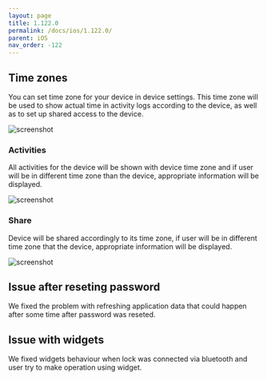 ```yaml
---
layout: page
title: 1.122.0
permalink: /docs/ios/1.122.0/
parent: iOS
nav_order: -122
---
```


## Time zones
You can set time zone for your device in device settings. This time zone will be used to show actual time in activity logs according to the device, as well as to set up shared access to the device.

![screenshot](/tedee-release-notes/docs/ios/assets/1.122.0-timezone-settings.gif)

### Activities
All activities for the device will be shown with device time zone and if user will be in different time zone than the device, appropriate information will be displayed.

![screenshot](/tedee-release-notes/docs/ios/assets/1.122.0-timezone-activities.png)

### Share
Device will be shared accordingly to its time zone, if user will be in different time zone that the device, appropriate information will be displayed.

![screenshot](/tedee-release-notes/docs/ios/assets/1.122.0-timezone-sharing.gif)

## Issue after reseting password
We fixed the problem with refreshing application data that could happen after some time after password was reseted.

## Issue with widgets
We fixed widgets behaviour when lock was connected via bluetooth and user try to make operation using widget.